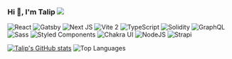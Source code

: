 ### Hi 👋, I'm Talip ![](https://visitor-badge.laobi.icu/badge?page_id=7alip.readme)

<p>
  <img
    alt="React"
    src="https://img.shields.io/badge/-React-61dafb?logo=react&logoColor=black"
  />
  <img
    alt="Gatsby"
    src="https://img.shields.io/badge/-Gatsby-7026B9?logo=gatsby&logoColor=white"
  />
  <img
    alt="Next JS"
    src="https://img.shields.io/badge/-NextJS-black?logo=next.js&logoColor=white"
  />
  <img
    alt="Vite 2"
    src="https://img.shields.io/badge/-Vite-646cff?logo=vite&logoColor=white"
  />
  <img
    alt="TypeScript"
    src="https://img.shields.io/badge/-TypeScript-007ACC?logo=typescript&logoColor=white"
  />
  <img
    alt="Solidity"
    src="https://img.shields.io/badge/-Solidity-65afff?logo=solidity&logoColor=white"
  />
  <img
    alt="GraphQL"
    src="https://img.shields.io/badge/-GraphQL-E10098?logo=graphql&logoColor=white"
  />
  <img
    alt="Sass"
    src="https://img.shields.io/badge/-Sass-CC6699?logo=sass&logoColor=white"
  />
  <img
    alt="Styled Components"
    src="https://img.shields.io/badge/-Styled_Components-db7092?logo=styled-components&logoColor=white"
  />
  <img
    alt="Chakra UI"
    src="https://img.shields.io/badge/-ChakraUI-teal?logo=ChakraUI&logoColor=white"
  />
  <img
    alt="NodeJS"
    src="https://img.shields.io/badge/-NodeJS-43853d?logo=Node.js&logoColor=white"
  />
  <img
    alt="Strapi"
    src="https://img.shields.io/badge/-Strapi-1d1b84?logo=strapi&logoColor=white"
  />
</p>



[![Talip's GitHub stats](https://github-readme-stats.vercel.app/api?username=7alip&private=true&show_icons=true&hide=stars&theme=vue)](https://github.com/7alip/7alip)
![Top Languages](https://github-readme-stats.vercel.app/api/top-langs/?username=7alip&count_private=true&layout=compact&show_icons=true&theme=vue)


